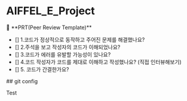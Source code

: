 # AIFFEL_E_Project

<aside>
🔑 **PRT(Peer Review Template)**

- []  1.코드가 정상적으로 동작하고 주어진 문제를 해결했나요?
- []  2.주석을 보고 작성자의 코드가 이해되었나요?
- []  3.코드가 에러를 유발할 가능성이 있나요?
- []  4.코드 작성자가 코드를 제대로 이해하고 작성했나요? (직접 인터뷰해보기)
- []  5. 코드가 간결한가요?
    
</aside>
## git config

Test
